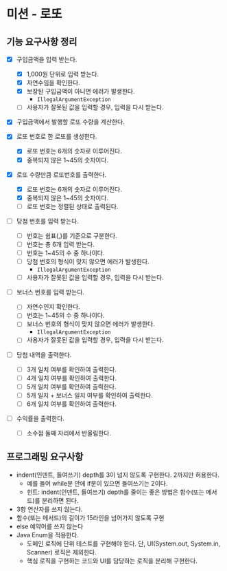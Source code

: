 # 미션 - 로또
## 기능 요구사항 정리
- [X] 구입금액을 입력 받는다.
  - [X] 1,000원 단위로 입력 받는다.
  - [X] 자연수임을 확인한다.
  - [X] 보장된 구입금액이 아니면 에러가 발생한다.
      - `IllegalArgumentException`
  - [ ] 사용자가 잘못된 값을 입력할 경우, 입력을 다시 받는다.
- [X] 구입금액에서 발행할 로또 수량을 계산한다.

- [X] 로또 번호로 한 로또를 생성한다.
    - [X] 로또 번호는 6개의 숫자로 이루어진다.
    - [X] 중복되지 않은 1~45의 숫자이다.

- [X] 로또 수량만큼 로또번호를 출력한다.
  - [X] 로또 번호는 6개의 숫자로 이루어진다.
  - [X] 중복되지 않은 1~45의 숫자이다.
  - [ ] 로또 번호는 정렬된 상태로 출력된다.

- [ ] 당첨 번호를 입력 받는다.
  - [ ] 번호는 쉼표(,)를 기준으로 구분한다.
  - [ ] 번호는 총 6개 입력 받는다.
  - [ ] 번호는 1~45의 수 중 하나이다.
  - [ ] 당첨 번호의 형식이 맞지 않으면 에러가 발생한다.
    - `IllegalArgumentException`
  - [ ] 사용자가 잘못된 값을 입력할 경우, 입력을 다시 받는다.
- [ ] 보너스 번호를 입력 받는다.
  - [ ] 자연수인지 확인한다.
  - [ ] 번호는 1~45의 수 중 하나이다.
  - [ ] 보너스 번호의 형식이 맞지 않으면 에러가 발생한다.
    - `IllegalArgumentException`
  - [ ] 사용자가 잘못된 값을 입력할 경우, 입력을 다시 받는다.
- [ ] 당첨 내역을 출력한다.
  - [ ] 3개 일치 여부를 확인하여 출력한다.
  - [ ] 4개 일치 여부를 확인하여 출력한다.
  - [ ] 5개 일치 여부를 확인하여 출력한다.
  - [ ] 5개 일치 + 보너스 일치 여부를 확인하여 출력한다.
  - [ ] 6개 일치 여부를 확인하여 출력한다.
- [ ] 수익률을 출력한다.
  - [ ] 소수점 둘째 자리에서 반올림한다.


## 프로그래밍 요구사항
- indent(인덴트, 들여쓰기) depth를 3이 넘지 않도록 구현한다. 2까지만 허용한다.
  - 예를 들어 while문 안에 if문이 있으면 들여쓰기는 2이다.
  - 힌트: indent(인덴트, 들여쓰기) depth를 줄이는 좋은 방법은 함수(또는 메서드)를 분리하면 된다.
- 3항 연산자를 쓰지 않는다.
- 함수(또는 메서드)의 길이가 15라인을 넘어가지 않도록 구현
- else 예약어를 쓰지 않는다
- Java Enum을 적용한다.
  - 도메인 로직에 단위 테스트를 구현해야 한다. 단, UI(System.out, System.in, Scanner) 로직은 제외한다.
  - 핵심 로직을 구현하는 코드와 UI를 담당하는 로직을 분리해 구현한다.
